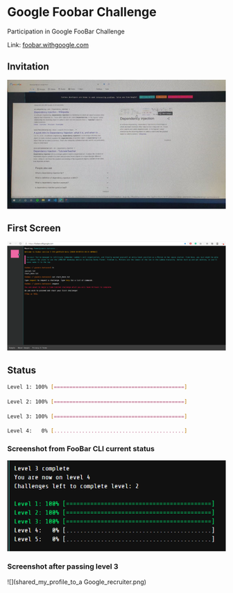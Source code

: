 # Google Foobar Challenge
Participation in Google FooBar Challenge

Link: [foobar.withgoogle.com](https://foobar.withgoogle.com/)

## Invitation
![](invitation.jpg)

## First Screen
![](first_screen.png)

## Status
```bash
Level 1: 100% [==========================================]

Level 2: 100% [==========================================]

Level 3: 100% [==========================================]

Level 4:   0% [..........................................]

```
### Screenshot from FooBar CLI current status
![](current_status_level4.png)

### Screenshot after passing level 3
![](shared_my_profile_to_a Google_recruiter.png)
